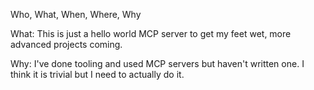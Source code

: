 Who, What, When, Where, Why

What:
This is just a hello world MCP server to get my feet wet, more advanced projects coming.

Why:
I've done tooling and used MCP servers but haven't written one.  I think it is trivial but I need to actually do it.
